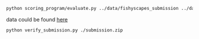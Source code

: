 ```bash
python scoring_program/evaluate.py ../data/fishyscapes_submission ../data/fishyscapes ./output
```
data could be found [here](https://omnomnom.vision.rwth-aachen.de/data/ugains/fs_lost_found_instance.zip)


```bash
python verify_submission.py ./submission.zip
```
